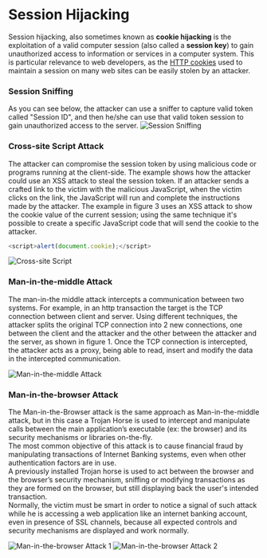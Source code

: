 # Session Hijacking
Session hijacking, also sometimes known as **cookie hijacking** is the exploitation of a valid computer session (also called a **session key**) to gain unauthorized access to information or services in a computer system. This is particular relevance to web developers, as the [HTTP cookies](http://en.wikipedia.org/wiki/HTTP_cookie) used to maintain a session on many web sites can be easily stolen by an attacker.


### Session Sniffing
As you can see below, the attacker can use a sniffer to capture valid token called "Session ID", and then he/she can use that valid token session to gain unauthorized access to the server.
![Session Sniffing](https://www.owasp.org/images/c/cb/Session_Hijacking_3.JPG)


### Cross-site Script Attack
The attacker can compromise the session token by using malicious code or programs running at the client-side. The example shows how the attacker could use an XSS attack to steal the session token. If an attacker sends a crafted link to the victim with the malicious JavaScript, when the victim clicks on the link, the JavaScript will run and complete the instructions made by the attacker. The example in figure 3 uses an XSS attack to show the cookie value of the current session; using the same technique it's possible to create a specific JavaScript code that will send the cookie to the attacker.
```javascript
<script>alert(document.cookie);</script>
```
![Cross-site Script](https://www.owasp.org/images/b/b6/Code_Injection.JPG)


### Man-in-the-middle Attack
The man-in-the middle attack intercepts a communication between two systems. For example, in an http transaction the target is the TCP connection between client and server. Using different techniques, the attacker splits the original TCP connection into 2 new connections, one between the client and the attacker and the other between the attacker and the server, as shown in figure 1. Once the TCP connection is intercepted, the attacker acts as a proxy, being able to read, insert and modify the data in the intercepted communication.

![Man-in-the-middle Attack](https://www.owasp.org/images/2/21/Main_the_middle.JPG)


### Man-in-the-browser Attack
The Man-in-the-Browser attack is the same approach as Man-in-the-middle attack, but in this case a Trojan Horse is used to intercept and manipulate calls between the main application’s executable (ex: the browser) and its security mechanisms or libraries on-the-fly.  
The most common objective of this attack is to cause financial fraud by manipulating transactions of Internet Banking systems, even when other authentication factors are in use.  
A previously installed Trojan horse is used to act between the browser and the browser’s security mechanism, sniffing or modifying transactions as they are formed on the browser, but still displaying back the user's intended transaction.  
Normally, the victim must be smart in order to notice a signal of such attack while he is accessing a web application like an internet banking account, even in presence of SSL channels, because all expected controls and security mechanisms are displayed and work normally.

![Man-in-the-browser Attack 1](http://securityaffairs.co/wordpress/wp-content/uploads/2013/09/man-in-the-browser.gif)
![Man-in-the-browser Attack 2](https://media.licdn.com/mpr/mpr/shrinknp_750_750/AAEAAQAAAAAAAALQAAAAJGIwODIxM2YxLTczNTAtNDYzNS1hYzI0LWQ5ZTdmZDQ0ODQzMQ.jpg)

